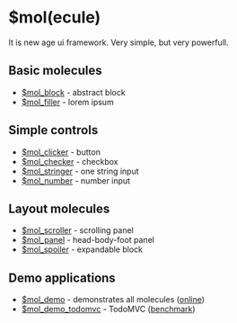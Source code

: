 # $mol(ecule)
It is new age ui framework. Very simple, but very powerfull.

## Basic molecules

 * [$mol_block](block) - abstract block 
 * [$mol_filler](filler) - lorem ipsum

## Simple controls

 * [$mol_clicker](clicker) - button
 * [$mol_checker](checker) - checkbox
 * [$mol_stringer](stringer) - one string input
 * [$mol_number](number) - number input

## Layout molecules

 * [$mol_scroller](scroller) - scrolling panel
 * [$mol_panel](panel) - head-body-foot panel
 * [$mol_spoiler](spoiler) - expandable block

## Demo applications

 * [$mol_demo](demo) - demonstrates all molecules ([online](http://nin-jin.github.io/mol/))
 * [$mol_demo_todomvc](demo) - TodoMVC ([benchmark](http://nin-jin.github.io/todomvc/benchmark/))
